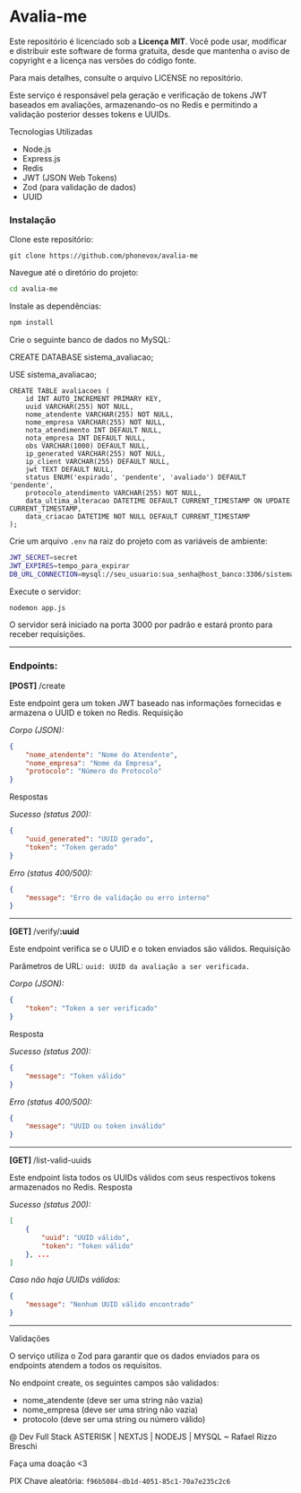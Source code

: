 # Avalia-me

Este repositório é licenciado sob a **Licença MIT**. Você pode usar, modificar e distribuir este software de forma gratuita, desde que mantenha o aviso de copyright e a licença nas versões do código fonte.

Para mais detalhes, consulte o arquivo LICENSE no repositório.

Este serviço é responsável pela geração e verificação de tokens JWT baseados em avaliações, armazenando-os no Redis e permitindo a validação posterior desses tokens e UUIDs.

Tecnologias Utilizadas

- Node.js
- Express.js
- Redis
- JWT (JSON Web Tokens)
- Zod (para validação de dados)
- UUID

### Instalação

Clone este repositório: 
```git
git clone https://github.com/phonevox/avalia-me
```

Navegue até o diretório do projeto:

````bash
cd avalia-me
````

Instale as dependências:

````bash
npm install
````

Crie o seguinte banco de dados no MySQL:

CREATE DATABASE sistema_avaliacao;

USE sistema_avaliacao;

```
CREATE TABLE avaliacoes (
    id INT AUTO_INCREMENT PRIMARY KEY,
    uuid VARCHAR(255) NOT NULL,
    nome_atendente VARCHAR(255) NOT NULL,
    nome_empresa VARCHAR(255) NOT NULL,
    nota_atendimento INT DEFAULT NULL,
    nota_empresa INT DEFAULT NULL,
    obs VARCHAR(1000) DEFAULT NULL,
    ip_generated VARCHAR(255) NOT NULL,
    ip_client VARCHAR(255) DEFAULT NULL,
    jwt TEXT DEFAULT NULL,
    status ENUM('expirado', 'pendente', 'avaliado') DEFAULT 'pendente',
    protocolo_atendimento VARCHAR(255) NOT NULL,
    data_ultima_alteracao DATETIME DEFAULT CURRENT_TIMESTAMP ON UPDATE CURRENT_TIMESTAMP,
    data_criacao DATETIME NOT NULL DEFAULT CURRENT_TIMESTAMP
);

```
Crie um arquivo `.env` na raiz do projeto com as variáveis de ambiente:

````bash
JWT_SECRET=secret
JWT_EXPIRES=tempo_para_expirar
DB_URL_CONNECTION=mysql://seu_usuario:sua_senha@host_banco:3306/sistema_avaliacao
````

Execute o servidor:
````bash
nodemon app.js
````
O servidor será iniciado na porta 3000 por padrão e estará pronto para receber requisições.
***

### Endpoints:

**[POST]** /create

Este endpoint gera um token JWT baseado nas informações fornecidas e armazena o UUID e token no Redis.
Requisição

*Corpo (JSON):*
```json
{ 
    "nome_atendente": "Nome do Atendente",
    "nome_empresa": "Nome da Empresa",
    "protocolo": "Número do Protocolo" 
}
```

Respostas

*Sucesso (status 200):*
```json
{
    "uuid_generated": "UUID gerado", 
    "token": "Token gerado" 
}
```

*Erro (status 400/500):*
```JSON
{ 
    "message": "Erro de validação ou erro interno" 
}
```
***
**[GET]** /verify/**:uuid**

Este endpoint verifica se o UUID e o token enviados são válidos.
Requisição

Parâmetros de URL: `uuid: UUID da avaliação a ser verificada.`

*Corpo (JSON):* 
```json
{ 
    "token": "Token a ser verificado" 
}
```

Resposta

*Sucesso (status 200):*
```json
{ 
    "message": "Token válido"
}
```

*Erro (status 400/500):*
```json
{ 
    "message": "UUID ou token inválido"
}
```
***
**[GET]** /list-valid-uuids

Este endpoint lista todos os UUIDs válidos com seus respectivos tokens armazenados no Redis.
Resposta

*Sucesso (status 200):*
```json
[ 
    { 
        "uuid": "UUID válido", 
        "token": "Token válido" 
    }, ... 
]
```

*Caso não haja UUIDs válidos:* 
```json
{ 
    "message": "Nenhum UUID válido encontrado"
}
```
***
Validações

O serviço utiliza o Zod para garantir que os dados enviados para os endpoints atendem a todos os requisitos.

No endpoint create, os seguintes campos são validados:
- nome_atendente (deve ser uma string não vazia)
- nome_empresa (deve ser uma string não vazia)
- protocolo (deve ser uma string ou número válido)

@ Dev Full Stack ASTERISK | NEXTJS | NODEJS | MYSQL ~  Rafael Rizzo Breschi

Faça uma doação <3

PIX Chave aleatória: `f96b5084-db1d-4051-85c1-70a7e235c2c6` 
